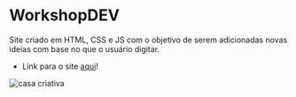 # WorkshopDEV
Site criado em HTML, CSS e JS com o objetivo de serem adicionadas novas ideias com base no que o usuário digitar.
 
* Link para o site [aqui](https://lucaslima337.github.io/WorkshopDEV/)!
 
![casa criativa](https://repository-images.githubusercontent.com/249491137/ad348900-7f1a-11ea-9a5a-a1dc4a0f5ebb)

